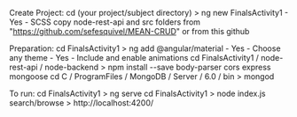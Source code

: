 Create Project: 
cd (your project/subject directory) > ng new FinalsActivity1
    - Yes
    - SCSS
copy node-rest-api and src folders from "https://github.com/sefesquivel/MEAN-CRUD" or from this github 

Preparation:
cd FinalsActivity1 > ng add @angular/material 
    - Yes
    - Choose any theme
    - Yes
    - Include and enable animations
cd FinalsActivity1 / node-rest-api / node-backend > npm install --save body-parser cors express mongoose
cd C / ProgramFiles / MongoDB / Server / 6.0 / bin > mongod

To run: 
cd FinalsActivity1 > ng serve
cd FinalsActivity1 > node index.js
search/browse > http://localhost:4200/ 
